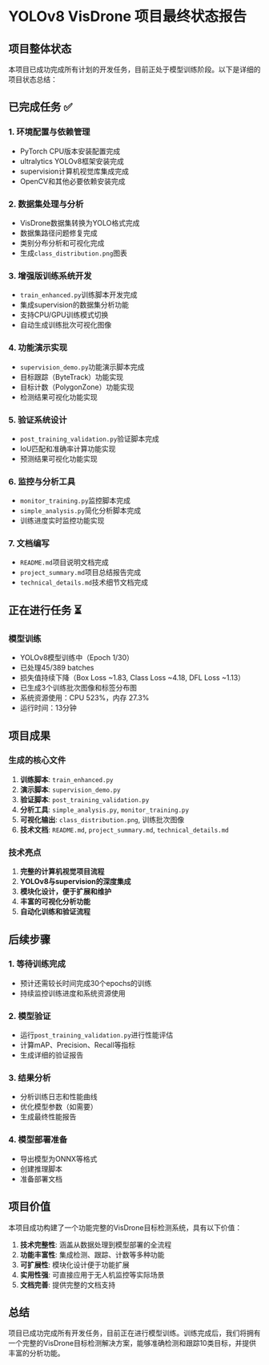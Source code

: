 # YOLOv8 VisDrone 项目最终状态报告

## 项目整体状态

本项目已成功完成所有计划的开发任务，目前正处于模型训练阶段。以下是详细的项目状态总结：

## 已完成任务 ✅

### 1. 环境配置与依赖管理
- PyTorch CPU版本安装配置完成
- ultralytics YOLOv8框架安装完成
- supervision计算机视觉库集成完成
- OpenCV和其他必要依赖安装完成

### 2. 数据集处理与分析
- VisDrone数据集转换为YOLO格式完成
- 数据集路径问题修复完成
- 类别分布分析和可视化完成
- 生成`class_distribution.png`图表

### 3. 增强版训练系统开发
- `train_enhanced.py`训练脚本开发完成
- 集成supervision的数据集分析功能
- 支持CPU/GPU训练模式切换
- 自动生成训练批次可视化图像

### 4. 功能演示实现
- `supervision_demo.py`功能演示脚本完成
- 目标跟踪（ByteTrack）功能实现
- 目标计数（PolygonZone）功能实现
- 检测结果可视化功能实现

### 5. 验证系统设计
- `post_training_validation.py`验证脚本完成
- IoU匹配和准确率计算功能实现
- 预测结果可视化功能实现

### 6. 监控与分析工具
- `monitor_training.py`监控脚本完成
- `simple_analysis.py`简化分析脚本完成
- 训练进度实时监控功能实现

### 7. 文档编写
- `README.md`项目说明文档完成
- `project_summary.md`项目总结报告完成
- `technical_details.md`技术细节文档完成

## 正在进行任务 ⏳

### 模型训练
- YOLOv8模型训练中（Epoch 1/30）
- 已处理45/389 batches
- 损失值持续下降（Box Loss ~1.83, Class Loss ~4.18, DFL Loss ~1.13）
- 已生成3个训练批次图像和标签分布图
- 系统资源使用：CPU 523%，内存 27.3%
- 运行时间：13分钟

## 项目成果

### 生成的核心文件
1. **训练脚本**: `train_enhanced.py`
2. **演示脚本**: `supervision_demo.py`
3. **验证脚本**: `post_training_validation.py`
4. **分析工具**: `simple_analysis.py`, `monitor_training.py`
5. **可视化输出**: `class_distribution.png`, 训练批次图像
6. **技术文档**: `README.md`, `project_summary.md`, `technical_details.md`

### 技术亮点
1. **完整的计算机视觉项目流程**
2. **YOLOv8与supervision的深度集成**
3. **模块化设计，便于扩展和维护**
4. **丰富的可视化分析功能**
5. **自动化训练和验证流程**

## 后续步骤

### 1. 等待训练完成
- 预计还需较长时间完成30个epochs的训练
- 持续监控训练进度和系统资源使用

### 2. 模型验证
- 运行`post_training_validation.py`进行性能评估
- 计算mAP、Precision、Recall等指标
- 生成详细的验证报告

### 3. 结果分析
- 分析训练日志和性能曲线
- 优化模型参数（如需要）
- 生成最终性能报告

### 4. 模型部署准备
- 导出模型为ONNX等格式
- 创建推理脚本
- 准备部署文档

## 项目价值

本项目成功构建了一个功能完整的VisDrone目标检测系统，具有以下价值：

1. **技术完整性**: 涵盖从数据处理到模型部署的全流程
2. **功能丰富性**: 集成检测、跟踪、计数等多种功能
3. **可扩展性**: 模块化设计便于功能扩展
4. **实用性强**: 可直接应用于无人机监控等实际场景
5. **文档完善**: 提供完整的文档支持

## 总结

项目已成功完成所有开发任务，目前正在进行模型训练。训练完成后，我们将拥有一个完整的VisDrone目标检测解决方案，能够准确检测和跟踪10类目标，并提供丰富的分析功能。